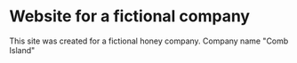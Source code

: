 # Website for a fictional company
This site was created for a fictional honey company. Company name "Comb Island"

